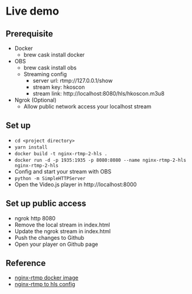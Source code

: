 # Live demo

## Prerequisite

- Docker
    - brew cask install docker
- OBS
    - brew cask install obs
    - Streaming config
        - server url: rtmp://127.0.0.1/show
        - stream key: hkoscon
        - stream link: http://localhost:8080/hls/hkoscon.m3u8
- Ngrok (Optional)
    - Allow public network access your localhost stream

## Set up

- `cd <project directory>`
- `yarn install`
- `docker build -t nginx-rtmp-2-hls .`
- `docker run -d -p 1935:1935 -p 8080:8080 --name nginx-rtmp-2-hls nginx-rtmp-2-hls`
- Config and start your stream with OBS
- `python -m SimpleHTTPServer`
- Open the Video.js player in http://localhost:8000

## Set up public access

- ngrok http 8080
- Remove the local stream in index.html
- Update the ngrok stream in index.html
- Push the changes to Github
- Open your player on Github page

## Reference

- [nginx-rtmp docker image](https://hub.docker.com/r/tiangolo/nginx-rtmp/)
- [nginx-rtmp to hls config](https://docs.peer5.com/guides/setting-up-hls-live-streaming-server-using-nginx/)
